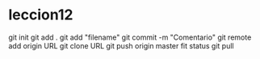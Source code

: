 # leccion12
git init
git add .
git add "filename"
git commit -m "Comentario"
git remote add origin URL
git clone URL
git push origin master
fit status
git pull
